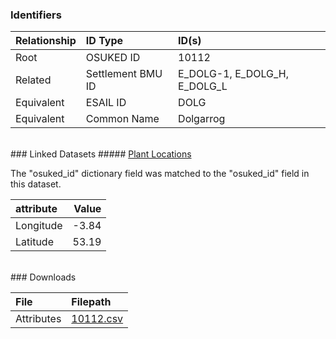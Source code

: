 ### Identifiers

| Relationship   | ID Type           | ID(s)                        |
|:---------------|:------------------|:-----------------------------|
| Root           | OSUKED ID         | 10112                        |
| Related        | Settlement BMU ID | E_DOLG-1, E_DOLG_H, E_DOLG_L |
| Equivalent     | ESAIL ID          | DOLG                         |
| Equivalent     | Common Name       | Dolgarrog                    |

<br>
### Linked Datasets
##### <a href="https://osuked.github.io/Power-Station-Dictionary/datasets/plant-locations">Plant Locations</a>



The "osuked_id" dictionary field was matched to the "osuked_id" field in this dataset.

| attribute   |   Value |
|:------------|--------:|
| Longitude   |   -3.84 |
| Latitude    |   53.19 |


<br>
### Downloads


| File       | Filepath                                                                              |
|:-----------|:--------------------------------------------------------------------------------------|
| Attributes | [10112.csv](https://osuked.github.io/Power-Station-Dictionary/object_attrs/10112.csv) |
